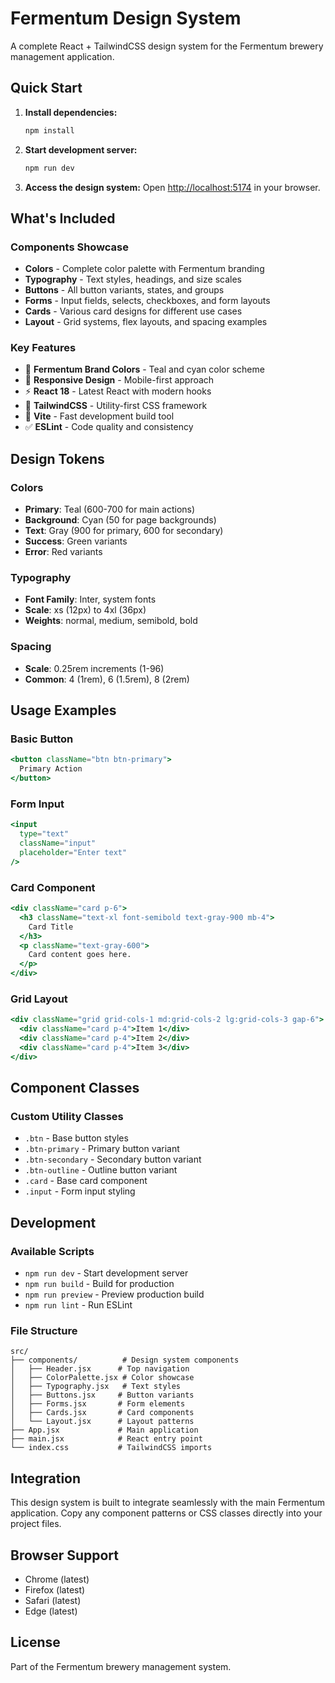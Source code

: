 # Fermentum Design System

A complete React + TailwindCSS design system for the Fermentum brewery management application.

## Quick Start

1. **Install dependencies:**
   ```bash
   npm install
   ```

2. **Start development server:**
   ```bash
   npm run dev
   ```

3. **Access the design system:**
   Open [http://localhost:5174](http://localhost:5174) in your browser.

## What's Included

### Components Showcase
- **Colors** - Complete color palette with Fermentum branding
- **Typography** - Text styles, headings, and size scales
- **Buttons** - All button variants, states, and groups
- **Forms** - Input fields, selects, checkboxes, and form layouts
- **Cards** - Various card designs for different use cases
- **Layout** - Grid systems, flex layouts, and spacing examples

### Key Features
- 🎨 **Fermentum Brand Colors** - Teal and cyan color scheme
- 📱 **Responsive Design** - Mobile-first approach
- ⚡ **React 18** - Latest React with modern hooks
- 🎯 **TailwindCSS** - Utility-first CSS framework
- 🔧 **Vite** - Fast development build tool
- ✅ **ESLint** - Code quality and consistency

## Design Tokens

### Colors
- **Primary**: Teal (600-700 for main actions)
- **Background**: Cyan (50 for page backgrounds)
- **Text**: Gray (900 for primary, 600 for secondary)
- **Success**: Green variants
- **Error**: Red variants

### Typography
- **Font Family**: Inter, system fonts
- **Scale**: xs (12px) to 4xl (36px)
- **Weights**: normal, medium, semibold, bold

### Spacing
- **Scale**: 0.25rem increments (1-96)
- **Common**: 4 (1rem), 6 (1.5rem), 8 (2rem)

## Usage Examples

### Basic Button
```jsx
<button className="btn btn-primary">
  Primary Action
</button>
```

### Form Input
```jsx
<input
  type="text"
  className="input"
  placeholder="Enter text"
/>
```

### Card Component
```jsx
<div className="card p-6">
  <h3 className="text-xl font-semibold text-gray-900 mb-4">
    Card Title
  </h3>
  <p className="text-gray-600">
    Card content goes here.
  </p>
</div>
```

### Grid Layout
```jsx
<div className="grid grid-cols-1 md:grid-cols-2 lg:grid-cols-3 gap-6">
  <div className="card p-4">Item 1</div>
  <div className="card p-4">Item 2</div>
  <div className="card p-4">Item 3</div>
</div>
```

## Component Classes

### Custom Utility Classes
- `.btn` - Base button styles
- `.btn-primary` - Primary button variant
- `.btn-secondary` - Secondary button variant
- `.btn-outline` - Outline button variant
- `.card` - Base card component
- `.input` - Form input styling

## Development

### Available Scripts
- `npm run dev` - Start development server
- `npm run build` - Build for production
- `npm run preview` - Preview production build
- `npm run lint` - Run ESLint

### File Structure
```
src/
├── components/          # Design system components
│   ├── Header.jsx      # Top navigation
│   ├── ColorPalette.jsx # Color showcase
│   ├── Typography.jsx   # Text styles
│   ├── Buttons.jsx     # Button variants
│   ├── Forms.jsx       # Form elements
│   ├── Cards.jsx       # Card components
│   └── Layout.jsx      # Layout patterns
├── App.jsx             # Main application
├── main.jsx            # React entry point
└── index.css           # TailwindCSS imports
```

## Integration

This design system is built to integrate seamlessly with the main Fermentum application. Copy any component patterns or CSS classes directly into your project files.

## Browser Support

- Chrome (latest)
- Firefox (latest)
- Safari (latest)
- Edge (latest)

## License

Part of the Fermentum brewery management system.
